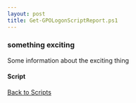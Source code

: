 ```yaml
---
layout: post
title: Get-GPOLogonScriptReport.ps1
---
```


### something exciting

Some information about the exciting thing

#### Script

<script src="https://gist-it.appspot.com/github.com/BanterBoy/scripts-blog/blob/master/PowerShell/scripts/activeDirectory/Get-GPOLogonScriptReport.ps1" crossorigin="anonymous"></script>

<a href="/menu/_pages/scripts.html">Back to Scripts</a>
